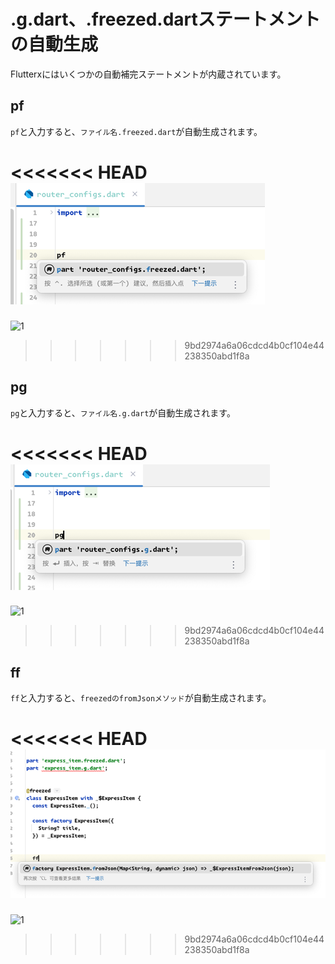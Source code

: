 # .g.dart、.freezed.dartステートメントの自動生成


Flutterxにはいくつかの自動補完ステートメントが内蔵されています。

## pf


`pf`と入力すると、`ファイル名.freezed.dart`が自動生成されます。


<<<<<<< HEAD
![1](../../assets/images/pd.png)
=======
![1](/images/pd.png)
>>>>>>> 9bd2974a6a06cdcd4b0cf104e44238350abd1f8a


## pg


`pg`と入力すると、`ファイル名.g.dart`が自動生成されます。


<<<<<<< HEAD
![1](../../assets/images/pg.png)
=======
![1](/images/pg.png)
>>>>>>> 9bd2974a6a06cdcd4b0cf104e44238350abd1f8a


## ff


`ff`と入力すると、`freezedのfromJsonメソッド`が自動生成されます。


<<<<<<< HEAD
![1](../../assets/images/ff.png)
=======
![1](/images/ff.png)
>>>>>>> 9bd2974a6a06cdcd4b0cf104e44238350abd1f8a
